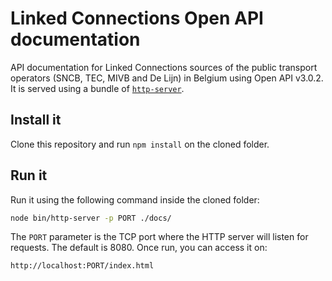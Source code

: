 # Linked Connections Open API documentation
API documentation for Linked Connections sources of the public transport operators (SNCB, TEC, MIVB and De Lijn) in Belgium using Open API v3.0.2. It is served using a bundle of [`http-server`](https://github.com/http-party/http-server).

## Install it

Clone this repository and run `npm install` on the cloned folder.

## Run it

Run it using the following command inside the cloned folder:

```bash
node bin/http-server -p PORT ./docs/
```

The `PORT` parameter is the TCP port where the HTTP server will listen for requests. The default is 8080. Once run, you can access it on:

```http
http://localhost:PORT/index.html
```